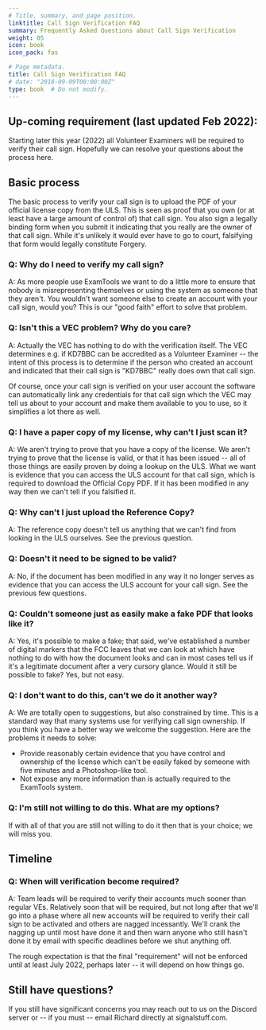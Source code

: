 ```yaml
---
# Title, summary, and page position.
linktitle: Call Sign Verification FAQ
summary: Frequently Asked Questions about Call Sign Verification
weight: 05
icon: book
icon_pack: fas

# Page metadata.
title: Call Sign Verification FAQ
# date: "2018-09-09T00:00:00Z"
type: book  # Do not modify.
---
```


## Up-coming requirement (last updated Feb 2022):

Starting later this year (2022) all Volunteer Examiners will be required to verify their call sign. Hopefully
we can resolve your questions about the process here.

## Basic process

The basic process to verify your call sign is to upload the PDF of your official license copy from
the ULS. This is seen as proof that you own (or at least have a large amount of control of) that
call sign. You also sign a legally binding form when you submit it indicating that you really are
the owner of that call sign. While it's unlikely it would ever have to go to court, falsifying that form
would legally constitute Forgery.

### Q: Why do I need to verify my call sign?

A: As more people use ExamTools we want to do a little more to ensure that nobody is misrepresenting
themselves or using the system as someone that they aren't. You wouldn't want someone else to create
an account with your call sign, would you? This is our "good faith" effort to solve that problem.

### Q: Isn't this a VEC problem? Why do you care?

A: Actually the VEC has nothing to do with the verification itself. The VEC determines e.g. if 
KD7BBC can be accredited as a Volunteer Examiner -- the intent of this process is to determine if
the person who created an account and indicated that their call sign is "KD7BBC" really does own
that call sign.

Of course, once your call sign is verified on your user account the software can automatically link
any credentials for that call sign which the VEC may tell us about to your account and make them
available to you to use, so it simplifies a lot there as well.

### Q: I have a paper copy of my license, why can't I just scan it?

A: We aren't trying to prove that you have a copy of the license. We aren't trying to prove that
the license is valid, or that it has been issued -- all of those things are easily proven by doing
a lookup on the ULS. What we want is evidence that you can access the ULS account for that call sign,
which is required to download the Official Copy PDF. If it has been modified in any way then we can't
tell if you falsified it.

### Q: Why can't I just upload the Reference Copy?

A: The reference copy doesn't tell us anything that we can't find from looking in the ULS ourselves.
See the previous question.

### Q: Doesn't it need to be signed to be valid?

A: No, if the document has been modified in any way it no longer serves as evidence that you can
access the ULS account for your call sign. See the previous few questions.

### Q: Couldn't someone just as easily make a fake PDF that looks like it?

A: Yes, it's possible to make a fake; that said, we've established a number of digital markers that
the FCC leaves that we can look at which have nothing to do with how the document looks and can in
most cases tell us if it's a legitimate document after a very cursory glance. Would it still be
possible to fake? Yes, but not easy.

### Q: I don't want to do this, can't we do it another way?

A: We are totally open to suggestions, but also constrained by time. This is a standard way that many
systems use for verifying call sign ownership. If you think you have a better way we welcome the
suggestion. Here are the problems it needs to solve:

* Provide reasonably certain evidence that you have control and ownership of the license which can't
  be easily faked by someone with five minutes and a Photoshop-like tool.
* Not expose any more information than is actually required to the ExamTools system.

### Q: I'm still not willing to do this. What are my options?

If with all of that you are still not willing to do it then that is your choice; we will miss you.


## Timeline

### Q: When will verification become required?

A: Team leads will be required to verify their accounts much sooner than regular VEs. Relatively soon
that will be required, but not long after that we'll go into a phase where all new accounts will be
required to verify their call sign to be activated and others are nagged incessantly. We'll crank the
nagging up until most have done it and then warn anyone who still hasn't done it by email with specific
deadlines before we shut anything off.

The rough expectation is that the final "requirement" will not be enforced until at least July 2022,
perhaps later -- it will depend on how things go.


## Still have questions?

If you still have significant concerns you may reach out to us on the Discord server or -- if you must -- email Richard directly at signalstuff.com.
